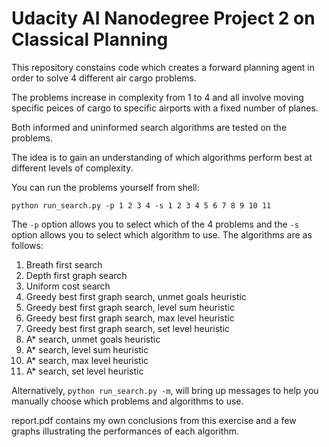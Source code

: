 # Udacity AI Nanodegree Project 2 on Classical Planning

This repository constains code which creates a forward planning agent in order to solve 4 different air cargo problems.

The problems increase in complexity from 1 to 4 and all involve moving specific peices of cargo to specific airports with a fixed number of planes.

Both informed and uninformed search algorithms are tested on the problems.

The idea is to gain an understanding of which algorithms perform best at different levels of complexity.

You can run the problems yourself from shell:

```
python run_search.py -p 1 2 3 4 -s 1 2 3 4 5 6 7 8 9 10 11
```

The `-p` option allows you to select which of the 4 problems and the `-s` option allows you to select which algorithm to use.
The algorithms are as follows:

1. Breath first search
2. Depth first graph search
3. Uniform cost search
4. Greedy best first graph search, unmet goals heuristic
5. Greedy best first graph search, level sum heuristic
6. Greedy best first graph search, max level heuristic
7. Greedy best first graph search, set level heuristic
8. A* search, unmet goals heuristic
9. A* search, level sum heuristic
10. A* search, max level heuristic
11. A* search, set level heuristic

Alternatively, `python run_search.py -m`, will bring up messages to help you manually choose which problems and algorithms to use.

report.pdf contains my own conclusions from this exercise and a few graphs illustrating the performances of each algorithm.
